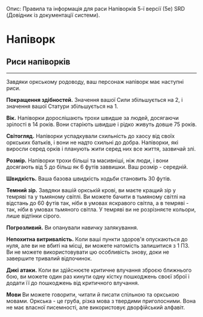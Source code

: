 Опис: Правила та інформація для раси Напіворків 5-ї версії (5e) SRD (Довідник із документації системи).

# Напіворк
## Риси напіворків
- - -
Завдяки оркському родоводу, ваш персонаж напіворк має наступні риси.

**Покращення здібностей.** Значення вашої Сили збільшується на 2, і значення вашої Статури збільшується на 1.

**Вік.** Напіворки дорослішають трохи швидше за людей, досягаючи зрілості в 14 років. Вони старіють швидше і рідко живуть довше 75 років.

**Світогляд.** Напіворки успадкували схильність до хаосу від своїх оркських батьків, і вони не надто схильні до добра. Напіворки, які виросли серед орків і планують жити серед них все життя, зазвичай злі.

**Розмір.** Напіворки трохи більші та масивніші, ніж люди, і вони досягають від 5 до більш як 6 футів заввишки. Ваш розмір - середній.

**Швидкість.** Ваша базова швидкість ходьби становить 30 футів.

**Темний зір.** Завдяки вашій оркській крові, ви маєте кращий зір у темряві та у тьмяному світлі. Ви можете бачити в тьмяному світлі на відстань до 60 футів так, ніби в умовах яскравого світла, а в темряві - так, ніби в умовах тьмяного світла. У темряві ви не розрізняєте кольори, лише відтінки сірого.

**Погрозливий.** Ви опанували навичку залякування.

**Непохитна витривалість.** Коли ваші пункти здоров'я опускаються до нуля, але ви не вбиті на місці, ви можете натомість залишитися з 1 ПЗ. Ви не можете використовувати цю особливість знову, доки не завершите тривалий відпочинок.

**Дикі атаки.** Коли ви здійснюєте критичне влучання зброєю ближнього бою, ви можете один раз кинути одну кістку пошкоджень своєї зброї і додати її до пошкоджень від критичного влучання.

**Мови** Ви можете говорити, читати й писати спільною та оркською мовами. Оркська - це груба, різка мова з твердими приголосними. Вона не має власної писемності, але використовує дворфійський алфавіт.